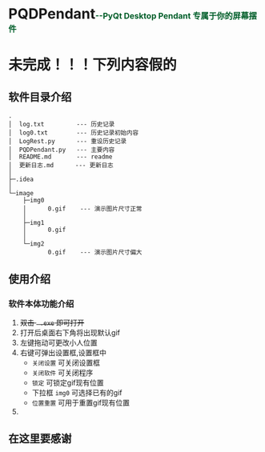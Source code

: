 # **PQDPendant**<font color=#005e2a size=3>--PyQt Desktop Pendant 专属于你的屏幕摆件</font>

# 未完成！！！下列内容假的

## 软件目录介绍
```
.
│  log.txt         --- 历史记录
│  log0.txt        --- 历史记录初始内容
│  LogRest.py      --- 重设历史记录
│  PQDPendant.py   --- 主要内容
│  README.md       --- readme
│  更新日志.md      --- 更新日志
│  
├─.idea
│  
└─image
    ├─img0
    │      0.gif    --- 演示图片尺寸正常
    │      
    ├─img1
    │      0.gif
    │      
    └─img2
           0.gif    --- 演示图片尺寸偏大
```
## 使用介绍
### 软件本体功能介绍
1. ~~双击 ` .exe` 即可打开~~
2. 打开后桌面右下角将出现默认gif
3. 左键拖动可更改小人位置
4. 右键可弹出设置框,设置框中
   * `关闭设置` 可关闭设置框
   * `关闭软件` 可关闭程序
   * `锁定` 可锁定gif现有位置
   * 下拉框 `img0` 可选择已有的gif
   * `位置重置` 可用于重置gif现有位置
5.    
   
## 在这里要感谢
   
